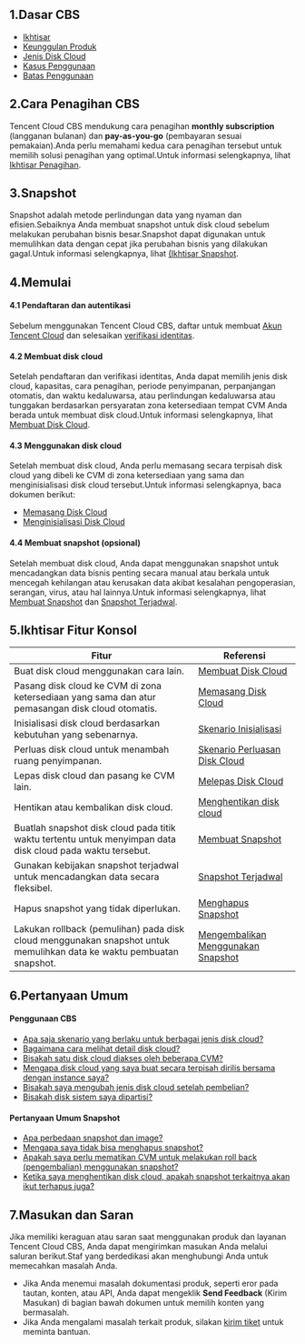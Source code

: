 ## 1.Dasar CBS
- [Ikhtisar](https://intl.cloud.tencent.com/document/product/362/2345)
- [Keunggulan Produk](https://intl.cloud.tencent.com/document/product/362/3039)
- [Jenis Disk Cloud](https://intl.cloud.tencent.com/document/product/362/31636)
- [Kasus Penggunaan](https://intl.cloud.tencent.com/document/product/362/3065)
- [Batas Penggunaan](https://intl.cloud.tencent.com/document/product/362/32406)

## 2.Cara Penagihan CBS
Tencent Cloud CBS mendukung cara penagihan **monthly subscription** (langganan bulanan) dan **pay-as-you-go** (pembayaran sesuai pemakaian).Anda perlu memahami kedua cara penagihan tersebut untuk memilih solusi penagihan yang optimal.Untuk informasi selengkapnya, lihat [Ikhtisar Penagihan](https://intl.cloud.tencent.com/document/product/362/32415).

## 3.Snapshot
Snapshot adalah metode perlindungan data yang nyaman dan efisien.Sebaiknya Anda membuat snapshot untuk disk cloud sebelum melakukan perubahan bisnis besar.Snapshot dapat digunakan untuk memulihkan data dengan cepat jika perubahan bisnis yang dilakukan gagal.Untuk informasi selengkapnya, lihat [(Ikhtisar Snapshot](https://intl.cloud.tencent.com/document/product/362/31638).


## 4.Memulai
#### 4.1 Pendaftaran dan autentikasi
Sebelum menggunakan Tencent Cloud CBS, daftar untuk membuat [Akun Tencent Cloud](https://intl.cloud.tencent.com/register?s_url=https%3A%2F%2Fcloud.tencent.com%2F) dan selesaikan [verifikasi identitas](https://intl.cloud.tencent.com/document/product/378/3629).

#### 4.2 Membuat disk cloud
Setelah pendaftaran dan verifikasi identitas, Anda dapat memilih jenis disk cloud, kapasitas, cara penagihan, periode penyimpanan, perpanjangan otomatis, dan waktu kedaluwarsa, atau perlindungan kedaluwarsa atau tunggakan berdasarkan persyaratan zona ketersediaan tempat CVM Anda berada untuk membuat disk cloud.Untuk informasi selengkapnya, lihat [Membuat Disk Cloud](https://intl.cloud.tencent.com/document/product/362/31647).

#### 4.3 Menggunakan disk cloud
Setelah membuat disk cloud, Anda perlu memasang secara terpisah disk cloud yang dibeli ke CVM di zona ketersediaan yang sama dan menginisialisasi disk cloud tersebut.Untuk informasi selengkapnya, baca dokumen berikut:
- [Memasang Disk Cloud](https://intl.cloud.tencent.com/document/product/362/39991)
- [Menginisialisasi Disk Cloud](https://intl.cloud.tencent.com/document/product/362/31645)

#### 4.4 Membuat snapshot (opsional)
Setelah membuat disk cloud, Anda dapat menggunakan snapshot untuk mencadangkan data bisnis penting secara manual atau berkala untuk mencegah kehilangan atau kerusakan data akibat kesalahan pengoperasian, serangan, virus, atau hal lainnya.Untuk informasi selengkapnya, lihat [Membuat Snapshot](https://intl.cloud.tencent.com/document/product/362/5755) dan [Snapshot Terjadwal](https://intl.cloud.tencent.com/document/product/362/35238).



## 5.Ikhtisar Fitur Konsol

| Fitur | Referensi |
|---------|---------|
| Buat disk cloud menggunakan cara lain.| [Membuat Disk Cloud](https://intl.cloud.tencent.com/document/product/362/5744) |
| Pasang disk cloud ke CVM di zona ketersediaan yang sama dan atur pemasangan disk cloud otomatis.| [Memasang Disk Cloud](https://intl.cloud.tencent.com/document/product/362/32401) |
| Inisialisasi disk cloud berdasarkan kebutuhan yang sebenarnya.| [Skenario Inisialisasi](https://intl.cloud.tencent.com/document/product/362/31596) |
| Perluas disk cloud untuk menambah ruang penyimpanan.| [Skenario Perluasan Disk Cloud](https://intl.cloud.tencent.com/document/product/362/31600) |
| Lepas disk cloud dan pasang ke CVM lain.| [Melepas Disk Cloud](https://intl.cloud.tencent.com/document/product/362/32400) |
| Hentikan atau kembalikan disk cloud.| [Menghentikan disk cloud](https://intl.cloud.tencent.com/document/product/362/32399) |
| Buatlah snapshot disk cloud pada titik waktu tertentu untuk menyimpan data disk cloud pada waktu tersebut.| [Membuat Snapshot](https://intl.cloud.tencent.com/document/product/362/5755) |
| Gunakan kebijakan snapshot terjadwal untuk mencadangkan data secara fleksibel.| [Snapshot Terjadwal](https://intl.cloud.tencent.com/document/product/362/35238) |
| Hapus snapshot yang tidak diperlukan.| [Menghapus Snapshot](https://intl.cloud.tencent.com/document/product/362/5758) |
| Lakukan rollback (pemulihan) pada disk cloud menggunakan snapshot untuk memulihkan data ke waktu pembuatan snapshot.| [Mengembalikan Menggunakan Snapshot](https://intl.cloud.tencent.com/document/product/362/5756) |

## 6.Pertanyaan Umum
#### Penggunaan CBS
- [Apa saja skenario yang berlaku untuk berbagai jenis disk cloud?](https://intl.cloud.tencent.com/document/product/362/32409)
- [Bagaimana cara melihat detail disk cloud?](https://intl.cloud.tencent.com/document/product/362/32409#.E5.A6.82.E4.BD.95.E6.9F.A5.E7.9C.8B.E4.BA.91.E7.A1.AC.E7.9B.98.E8.AF.A6.E7.BB.86.E4.BF.A1.E6.81.AF.EF.BC.9F)
- [Bisakah satu disk cloud diakses oleh beberapa CVM?](https://intl.cloud.tencent.com/document/product/362/32409#.E6.98.AF.E5.90.A6.E6.94.AF.E6.8C.81.E5.A4.9A.E4.B8.AA.E4.BA.91.E6.9C.8D.E5.8A.A1.E5.99.A8.E8.AE.BF.E9.97.AE.E5.90.8C.E4.B8.80.E5.9D.97.E4.BA.91.E7.A1.AC.E7.9B.98.EF.BC.9F)
- [Mengapa disk cloud yang saya buat secara terpisah dirilis bersama dengan instance saya?](https://intl.cloud.tencent.com/document/product/362/32409#.E4.B8.BA.E4.BB.80.E4.B9.88.E6.88.91.E5.8D.95.E7.8B.AC.E5.88.9B.E5.BB.BA.E7.9A.84.E4.BA.91.E7.A1.AC.E7.9B.98.E5.92.8C.E6.88.91.E7.9A.84.E5.AE.9E.E4.BE.8B.E4.B8.80.E8.B5.B7.E9.87.8A.E6.94.BE.E4.BA.86.EF.BC.9F)
- [Bisakah saya mengubah jenis disk cloud setelah pembelian?](https://intl.cloud.tencent.com/document/product/362/32409#.E5.9C.A8.E6.88.90.E5.8A.9F.E8.B4.AD.E4.B9.B0.E5.90.8E.EF.BC.8C.E6.98.AF.E5.90.A6.E6.94.AF.E6.8C.81.E6.9B.B4.E6.8D.A2.E4.BA.91.E7.A1.AC.E7.9B.98.E7.9A.84.E7.B1.BB.E5.9E.8B.EF.BC.9F)
- [Bisakah disk sistem saya dipartisi?](https://intl.cloud.tencent.com/document/product/362/32409#.E7.B3.BB.E7.BB.9F.E7.9B.98.E8.83.BD.E5.90.A6.E8.BF.9B.E8.A1.8C.E5.88.86.E5.8C.BA.E6.93.8D.E4.BD.9C.EF.BC.9F)


#### Pertanyaan Umum Snapshot
- [Apa perbedaan snapshot dan image?](https://intl.cloud.tencent.com/document/product/362/17820)
- [Mengapa saya tidak bisa menghapus snapshot?](https://intl.cloud.tencent.com/document/product/362/17820)
- [Apakah saya perlu mematikan CVM untuk melakukan roll back (pengembalian) menggunakan snapshot?](https://intl.cloud.tencent.com/document/product/362/17820)
- [Ketika saya menghentikan disk cloud, apakah snapshot terkaitnya akan ikut terhapus juga?](https://intl.cloud.tencent.com/document/product/362/17820)


## 7.Masukan dan Saran
Jika memiliki keraguan atau saran saat menggunakan produk dan layanan Tencent Cloud CBS, Anda dapat mengirimkan masukan Anda melalui saluran berikut.Staf yang berdedikasi akan menghubungi Anda untuk memecahkan masalah Anda.

- Jika Anda menemui masalah dokumentasi produk, seperti eror pada tautan, konten, atau API, Anda dapat mengeklik **Send Feedback** (Kirim Masukan) di bagian bawah dokumen untuk memilih konten yang bermasalah.
- Jika Anda mengalami masalah terkait produk, silakan [kirim tiket](https://console.cloud.tencent.com/workorder/category) untuk meminta bantuan.

